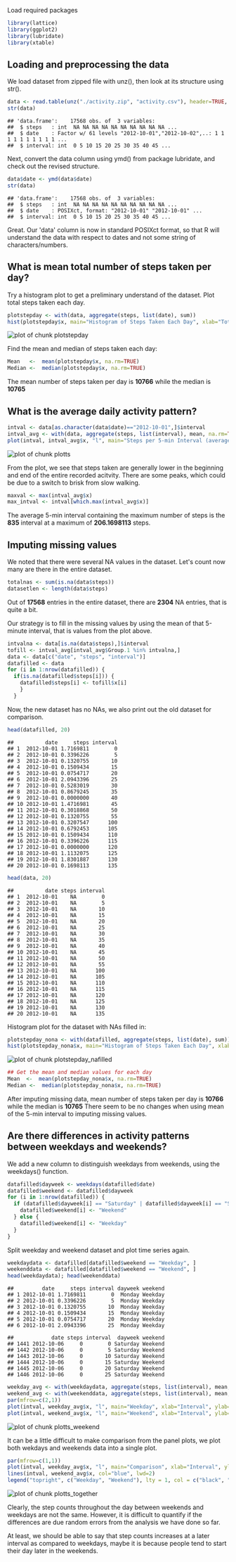 Load required packages

```r
library(lattice)
library(ggplot2)
library(lubridate)
library(xtable)
```

## Loading and preprocessing the data
We load dataset from zipped file with unz(), then look at its structure using str().

```r
data <- read.table(unz("./activity.zip", "activity.csv"), header=TRUE, sep=",", na.strings="NA")
str(data)
```

```
## 'data.frame':	17568 obs. of  3 variables:
##  $ steps   : int  NA NA NA NA NA NA NA NA NA NA ...
##  $ date    : Factor w/ 61 levels "2012-10-01","2012-10-02",..: 1 1 1 1 1 1 1 1 1 1 ...
##  $ interval: int  0 5 10 15 20 25 30 35 40 45 ...
```

Next, convert the data column using ymd() from package lubridate, and check out the revised structure.

```r
data$date <- ymd(data$date)
str(data)
```

```
## 'data.frame':	17568 obs. of  3 variables:
##  $ steps   : int  NA NA NA NA NA NA NA NA NA NA ...
##  $ date    : POSIXct, format: "2012-10-01" "2012-10-01" ...
##  $ interval: int  0 5 10 15 20 25 30 35 40 45 ...
```

Great. Our 'data' column is now in standard POSIXct format, so that R will understand the data with respect to dates and not some string of characters/numbers.

## What is mean total number of steps taken per day?
Try a histogram plot to get a preliminary understand of the dataset. Plot total steps taken each day.

```r
plotstepday <- with(data, aggregate(steps, list(date), sum))
hist(plotstepday$x, main="Histogram of Steps Taken Each Day", xlab="Total Number Each Day")
```

![plot of chunk plotstepday](figure/plotstepday-1.png) 

Find the mean and median of steps taken each day:

```r
Mean   <-  mean(plotstepday$x, na.rm=TRUE)
Median <-  median(plotstepday$x, na.rm=TRUE)
```

The mean number of steps taken per day is **10766** while the median is **10765**

## What is the average daily activity pattern?

```r
intval <- data[as.character(data$date)=="2012-10-01",]$interval
intval_avg <- with(data, aggregate(steps, list(interval), mean, na.rm=TRUE))
plot(intval, intval_avg$x, "l", main="Steps per 5-min Interval (averaged across all days)", xlab="Interval", ylab="Steps", lwd=2)
```

![plot of chunk plotts](figure/plotts-1.png) 

From the plot, we see that steps taken are generally lower in the beginning and end of the entire recorded acitvity. There are some peaks, which could be due to a switch to brisk from slow walking. 


```r
maxval <- max(intval_avg$x)
max_intval <- intval[which.max(intval_avg$x)]
```

The average 5-min interval containing the maximum number of steps is the **835** interval at a maximum of **206.1698113** steps.

## Imputing missing values

We noted that there were several NA values in the dataset. Let's count now many are there in the entire dataset.

```r
totalnas <- sum(is.na(data$steps))
datasetlen <- length(data$steps)
```

Out of **17568** entries in the entire dataset, there are **2304** NA entries, that is quite a bit.

Our strategy is to fill in the missing values by using the mean of that 5-minute interval, that is values from the plot above. 


```r
intvalna <- data[is.na(data$steps),]$interval
tofill <- intval_avg[intval_avg$Group.1 %in% intvalna,]
data <- data[c("date", "steps", "interval")]
datafilled <- data
for (i in 1:nrow(datafilled)) {
  if(is.na(datafilled$steps[i])) {
    datafilled$steps[i] <- tofill$x[i]
    }
  }
```

Now, the new dataset has no NAs, we also print out the old dataset for comparison.

```r
head(datafilled, 20)
```

```
##          date     steps interval
## 1  2012-10-01 1.7169811        0
## 2  2012-10-01 0.3396226        5
## 3  2012-10-01 0.1320755       10
## 4  2012-10-01 0.1509434       15
## 5  2012-10-01 0.0754717       20
## 6  2012-10-01 2.0943396       25
## 7  2012-10-01 0.5283019       30
## 8  2012-10-01 0.8679245       35
## 9  2012-10-01 0.0000000       40
## 10 2012-10-01 1.4716981       45
## 11 2012-10-01 0.3018868       50
## 12 2012-10-01 0.1320755       55
## 13 2012-10-01 0.3207547      100
## 14 2012-10-01 0.6792453      105
## 15 2012-10-01 0.1509434      110
## 16 2012-10-01 0.3396226      115
## 17 2012-10-01 0.0000000      120
## 18 2012-10-01 1.1132075      125
## 19 2012-10-01 1.8301887      130
## 20 2012-10-01 0.1698113      135
```

```r
head(data, 20)
```

```
##          date steps interval
## 1  2012-10-01    NA        0
## 2  2012-10-01    NA        5
## 3  2012-10-01    NA       10
## 4  2012-10-01    NA       15
## 5  2012-10-01    NA       20
## 6  2012-10-01    NA       25
## 7  2012-10-01    NA       30
## 8  2012-10-01    NA       35
## 9  2012-10-01    NA       40
## 10 2012-10-01    NA       45
## 11 2012-10-01    NA       50
## 12 2012-10-01    NA       55
## 13 2012-10-01    NA      100
## 14 2012-10-01    NA      105
## 15 2012-10-01    NA      110
## 16 2012-10-01    NA      115
## 17 2012-10-01    NA      120
## 18 2012-10-01    NA      125
## 19 2012-10-01    NA      130
## 20 2012-10-01    NA      135
```

Histogram plot for the dataset with NAs filled in:

```r
plotstepday_nona <- with(datafilled, aggregate(steps, list(date), sum))
hist(plotstepday_nona$x, main="Histogram of Steps Taken Each Day", xlab="Total Number Each Day")
```

![plot of chunk plotstepday_nafilled](figure/plotstepday_nafilled-1.png) 



```r
## Get the mean and median values for each day
Mean  <-  mean(plotstepday_nona$x, na.rm=TRUE)
Median <-  median(plotstepday_nona$x, na.rm=TRUE)
```

After imputing missing data, mean number of steps taken per day is **10766** while the median is **10765** There seem to be no changes when using mean of the 5-min interval to imputing missing values.

## Are there differences in activity patterns between weekdays and weekends?
We add a new column to distinguish weekdays from weekends, using the weekdays() function.

```r
datafilled$dayweek <- weekdays(datafilled$date)
datafilled$weekend <- datafilled$dayweek
for (i in 1:nrow(datafilled)) {
  if (datafilled$dayweek[i] == "Saturday" | datafilled$dayweek[i] == "Sunday") {
    datafilled$weekend[i] <- "Weekend"
  } else {
    datafilled$weekend[i] <- "Weekday"
  }
}
```

Split weekday and weekend dataset and plot time series again.

```r
weekdaydata <- datafilled[datafilled$weekend == "Weekday", ]
weekenddata <- datafilled[datafilled$weekend == "Weekend", ]
head(weekdaydata); head(weekenddata)
```

```
##         date     steps interval dayweek weekend
## 1 2012-10-01 1.7169811        0  Monday Weekday
## 2 2012-10-01 0.3396226        5  Monday Weekday
## 3 2012-10-01 0.1320755       10  Monday Weekday
## 4 2012-10-01 0.1509434       15  Monday Weekday
## 5 2012-10-01 0.0754717       20  Monday Weekday
## 6 2012-10-01 2.0943396       25  Monday Weekday
```

```
##            date steps interval  dayweek weekend
## 1441 2012-10-06     0        0 Saturday Weekend
## 1442 2012-10-06     0        5 Saturday Weekend
## 1443 2012-10-06     0       10 Saturday Weekend
## 1444 2012-10-06     0       15 Saturday Weekend
## 1445 2012-10-06     0       20 Saturday Weekend
## 1446 2012-10-06     0       25 Saturday Weekend
```

```r
weekday_avg <- with(weekdaydata, aggregate(steps, list(interval), mean, na.rm=TRUE))
weekend_avg <- with(weekenddata, aggregate(steps, list(interval), mean, na.rm=TRUE))
par(mfrow=c(2,1))
plot(intval, weekday_avg$x, "l", main="Weekday", xlab="Interval", ylab="Steps", lwd=2)
plot(intval, weekend_avg$x, "l", main="Weekend", xlab="Interval", ylab="Steps", lwd=2)
```

![plot of chunk plotts_weekend](figure/plotts_weekend-1.png) 

It can be a little difficult to make comparison from the panel plots, we plot both wekdays and weekends data into a single plot.


```r
par(mfrow=c(1,1))
plot(intval, weekday_avg$x, "l", main="Comparison", xlab="Interval", ylab="Steps", lwd=2)
lines(intval, weekend_avg$x, col="blue", lwd=2)
legend("topright", c("Weekday", "Weekend"), lty = 1, col = c("black", "blue"))
```

![plot of chunk plotts_together](figure/plotts_together-1.png) 

Clearly, the step counts throughout the day between weekends and weekdays are not the same. However, it is difficult to quantify if the differences are due random errors from the analysis we have done so far. 

At least, we should be able to say that step counts increases at a later interval as compared to weekdays, maybe it is because people tend to start their day later in the weekends.
